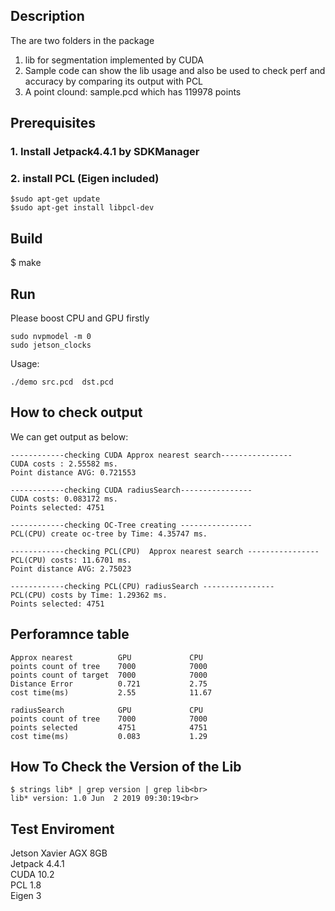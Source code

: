 ## Description
The are two folders in the package
1. lib for segmentation implemented by CUDA
2. Sample code can show the lib usage and also be used to check perf
   and accuracy by comparing its output with PCL
3. A point clound: sample.pcd which has 119978 points

## Prerequisites

### 1. Install Jetpack4.4.1 by SDKManager
### 2. install PCL (Eigen included)
```
$sudo apt-get update
$sudo apt-get install libpcl-dev
```
## Build
$ make

## Run
Please boost CPU and GPU firstly

```
sudo nvpmodel -m 0
sudo jetson_clocks 
```
Usage:<br>
```
./demo src.pcd  dst.pcd
```
## How to check output
We can get output as below:
```
------------checking CUDA Approx nearest search---------------- 
CUDA costs : 2.55582 ms.
Point distance AVG: 0.721553

------------checking CUDA radiusSearch---------------- 
CUDA costs: 0.083172 ms.
Points selected: 4751

------------checking OC-Tree creating ---------------- 
PCL(CPU) create oc-tree by Time: 4.35747 ms.

------------checking PCL(CPU)  Approx nearest search ---------------- 
PCL(CPU) costs: 11.6701 ms.
Point distance AVG: 2.75023

------------checking PCL(CPU) radiusSearch ---------------- 
PCL(CPU) costs by Time: 1.29362 ms.
Points selected: 4751
```


**Perforamnce table**
-------------------------------------------------
```
Approx nearest          GPU 		    CPU
points count of tree    7000            7000
points count of target  7000            7000
Distance Error          0.721           2.75
cost time(ms)           2.55            11.67
```
```
radiusSearch            GPU 		    CPU
points count of tree    7000            7000
points selected         4751            4751
cost time(ms)           0.083           1.29
```
**How To Check the Version of the Lib**
-------------------------------------------------
```
$ strings lib* | grep version | grep lib<br>
lib* version: 1.0 Jun  2 2019 09:30:19<br>
```
**Test Enviroment**
-------------------------------------------------
Jetson Xavier AGX 8GB<br>
Jetpack 4.4.1<br>
CUDA 10.2<br>
PCL 1.8<br>
Eigen 3<br>

